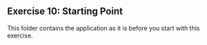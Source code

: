 ## Exercise 10: Starting Point ##

This folder contains the application as it is before you start with this exercise.